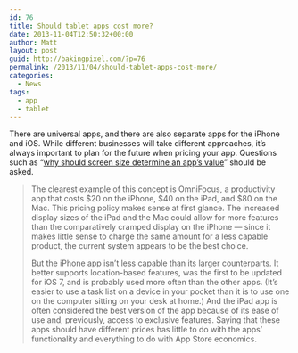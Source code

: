 ```yaml
---
id: 76
title: Should tablet apps cost more?
date: 2013-11-04T12:50:32+00:00
author: Matt
layout: post
guid: http://bakingpixel.com/?p=76
permalink: /2013/11/04/should-tablet-apps-cost-more/
categories:
  - News
tags:
  - app
  - tablet
---
```

There are universal apps, and there are also separate apps for the iPhone and iOS. While different businesses will take different approaches, it&#8217;s always important to plan for the future when pricing your app. Questions such as &#8220;[why should screen size determine an app&#8217;s value](http://www.pandodaily.com/2013/11/01/why-should-screen-size-determine-an-apps-value/)&#8221; should be asked.

> The clearest example of this concept is OmniFocus, a productivity app that costs $20 on the iPhone, $40 on the iPad, and $80 on the Mac. This pricing policy makes sense at first glance. The increased display sizes of the iPad and the Mac could allow for more features than the comparatively cramped display on the iPhone — since it makes little sense to charge the same amount for a less capable product, the current system appears to be the best choice.
> 
> But the iPhone app isn’t less capable than its larger counterparts. It better supports location-based features, was the first to be updated for iOS 7, and is probably used more often than the other apps. (It’s easier to use a task list on a device in your pocket than it is to use one on the computer sitting on your desk at home.) And the iPad app is often considered the best version of the app because of its ease of use and, previously, access to exclusive features. Saying that these apps should have different prices has little to do with the apps’ functionality and everything to do with App Store economics.
